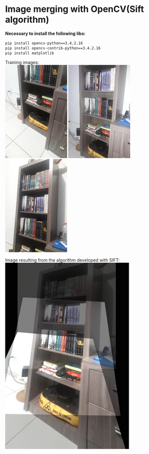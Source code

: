 # Image merging with OpenCV(Sift algorithm)

**Necessary to install the following libs:**
```
pip install opencv-python==3.4.2.16
pip install opencv-contrib-python==3.4.2.16
pip install matplotlib
```
Training images: <br>
<img src="data/img1.jpg" width="200" height="300" />
<img src="data/img2.jpg" width="200" height="300" />
<img src="data/img3.jpg" width="200" height="300" />

Image resulting from the algorithm developed with SIFT:<br>
<img src="output.jpg" width="400" height="600" />
